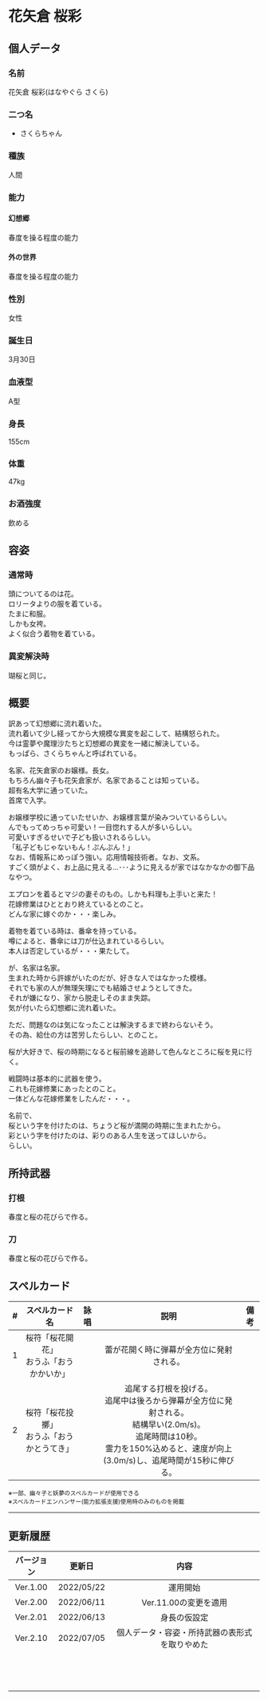 # 花矢倉 桜彩

## 個人データ
### 名前
花矢倉 桜彩(はなやぐら さくら)

### 二つ名
- さくらちゃん

### 種族
人間

### 能力
#### 幻想郷
春度を操る程度の能力

#### 外の世界
春度を操る程度の能力

### 性別
女性

### 誕生日
3月30日

### 血液型
A型

### 身長
155cm

### 体重
47kg

### お酒強度
飲める

## 容姿
### 通常時
頭についてるのは花。<br />
ロリータよりの服を着ている。<br />
たまに和服。<br />
しかも女袴。<br />
よく似合う着物を着ている。

### 異変解決時
瑚桜と同じ。

## 概要
訳あって幻想郷に流れ着いた。<br />
流れ着いて少し経ってから大規模な異変を起こして、結構怒られた。<br />
今は霊夢や魔理沙たちと幻想郷の異変を一緒に解決している。<br />
もっぱら、さくらちゃんと呼ばれている。<br />

名家、花矢倉家のお嬢様。長女。<br />
もちろん幽々子も花矢倉家が、名家であることは知っている。<br />
超有名大学に通っていた。<br />
首席で入学。<br />

お嬢様学校に通っていたせいか、お嬢様言葉が染みついているらしい。<br />
んでもってめっちゃ可愛い！一目惚れする人が多いらしい。<br />
可愛いすぎるせいで子ども扱いされるらしい。<br />
「私子どもじゃないもん！ぷんぷん！」<br />
なお、情報系にめっぽう強い。応用情報技術者。なお、文系。<br />
すごく頭がよく、お上品に見える…･･･ように見えるが家ではなかなかの御下品なやつ。<br />

エプロンを着るとマジの妻そのもの。しかも料理も上手いと来た！<br />
花嫁修業はひととおり終えているとのこと。<br />
どんな家に嫁ぐのか・・・楽しみ。<br />

着物を着ている時は、番傘を持っている。<br />
噂によると、番傘には刀が仕込まれているらしい。<br />
本人は否定しているが・・・果たして。<br />

が、名家は名家。<br />
生まれた時から許嫁がいたのだが、好きな人ではなかった模様。<br />
それでも家の人が無理矢理にでも結婚させようとしてきた。<br />
それが嫌になり、家から脱走しそのまま失踪。<br />
気が付いたら幻想郷に流れ着いた。<br />

ただ、問題なのは気になったことは解決するまで終わらないそう。<br />
その為、給仕の方は苦労したらしい、とのこと。<br />

桜が大好きで、桜の時期になると桜前線を追跡して色んなところに桜を見に行く。<br />

戦闘時は基本的に武器を使う。<br />
これも花嫁修業にあったとのこと。<br />
一体どんな花嫁修業をしたんだ・・・。<br />

名前で、<br />
桜という字を付けたのは、ちょうど桜が満開の時期に生まれたから。<br />
彩という字を付けたのは、彩りのある人生を送ってほしいから。<br />
らしい。<br />

## 所持武器
### 打根
春度と桜の花びらで作る。

### 刀
春度と桜の花びらで作る。

## スペルカード
|#|スペルカード名|詠唱|説明|備考|
|:---:|:---:|:---:|:---:|:---:|
|1|桜符「桜花開花」<br />おうふ「おうかかいか」||蕾が花開く時に弾幕が全方位に発射される。||
|2|桜符「桜花投擲」<br />おうふ「おうかとうてき」||追尾する打根を投げる。<br />追尾中は後ろから弾幕が全方位に発射される。<br />結構早い(2.0m/s)。<br />追尾時間は10秒。<br />霊力を150%込めると、速度が向上(3.0m/s)し、追尾時間が15秒に伸びる。||

<sup>
※一部、幽々子と妖夢のスペルカードが使用できる<br />
※スペルカードエンハンサー(能力拡張支援)使用時のみのものを掲載
</sup>

***

## 更新履歴
|バージョン|更新日|内容|
|:---:|:---:|:---:|
|Ver.1.00|2022/05/22|運用開始|
|Ver.2.00|2022/06/11|Ver.11.00の変更を適用|
|Ver.2.01|2022/06/13|身長の仮設定|
|Ver.2.10|2022/07/05|個人データ・容姿・所持武器の表形式を取りやめた|
||||
||||
||||
||||
||||
||||
||||
||||
||||
||||
||||
||||
||||

